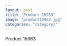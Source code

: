 ```yaml
---
layout: post
title: "Product 15963"
image: "product15963.jpg"
categories: "category1"
---
```

Product 15963
